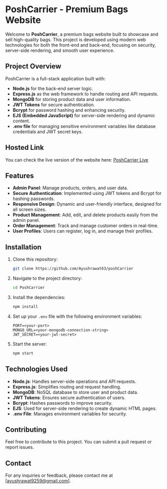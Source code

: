 # PoshCarrier - Premium Bags Website

Welcome to **PoshCarrier**, a premium bags website built to showcase and sell high-quality bags. This project is developed using modern web technologies for both the front-end and back-end, focusing on security, server-side rendering, and smooth user experience.

## Project Overview

PoshCarrier is a full-stack application built with:
- **Node.js** for the back-end server logic.
- **Express.js** as the web framework to handle routing and API requests.
- **MongoDB** for storing product data and user information.
- **JWT Tokens** for secure authentication.
- **Bcrypt** for password hashing and enhancing security.
- **EJS (Embedded JavaScript)** for server-side rendering and dynamic content.
- **.env file** for managing sensitive environment variables like database credentials and JWT secret keys.

## Hosted Link

You can check the live version of the website here: [PoshCarrier Live](https://poshcarrier.onrender.com/)

## Features

- **Admin Panel**: Manage products, orders, and user data.
- **Secure Authentication**: Implemented using JWT tokens and Bcrypt for hashing passwords.
- **Responsive Design**: Dynamic and user-friendly interface, designed for all screen sizes.
- **Product Management**: Add, edit, and delete products easily from the admin panel.
- **Order Management**: Track and manage customer orders in real-time.
- **User Profiles**: Users can register, log in, and manage their profiles.

## Installation

1. Clone this repository:
    ```bash
    git clone https://github.com/Ayushrawat63/poshCarrier
    ```
2. Navigate to the project directory:
    ```bash
    cd PoshCarrier
    ```
3. Install the dependencies:
    ```bash
    npm install
    ```
4. Set up your `.env` file with the following environment variables:
    ```plaintext
    PORT=<your-port>
    MONGO_URL=<your-mongodb-connection-string>
    JWT_SECRET=<your-jwt-secret>
    ```
5. Start the server:
    ```bash
    npm start
    ```

## Technologies Used

- **Node.js**: Handles server-side operations and API requests.
- **Express.js**: Simplifies routing and request handling.
- **MongoDB**: NoSQL database to store user and product data.
- **JWT Tokens**: Ensures secure authentication of users.
- **Bcrypt**: Hashes passwords to improve security.
- **EJS**: Used for server-side rendering to create dynamic HTML pages.
- **.env File**: Manages environment variables for security.

## Contributing

Feel free to contribute to this project. You can submit a pull request or report issues.



## Contact

For any inquiries or feedback, please contact me at [ayushrawat9259@gmail.com].
